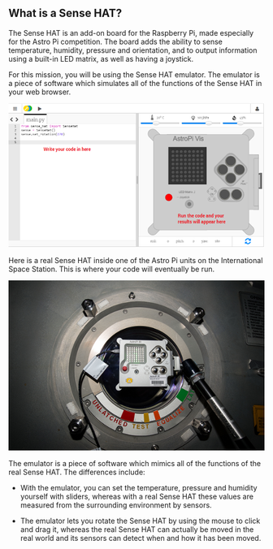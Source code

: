 ## What is a Sense HAT?

The Sense HAT is an add-on board for the Raspberry Pi, made especially for the Astro Pi competition. The board adds the ability to sense temperature, humidity, pressure and orientation, and to output information using a built-in LED matrix, as well as having a joystick.

For this mission, you will be using the Sense HAT emulator. The emulator is a piece of software which simulates all of the functions of the Sense HAT in your web browser.

![Sense HAT emulator](images/sense-hat-emulator.png)

Here is a real Sense HAT inside one of the Astro Pi units on the International Space Station. This is where your code will eventually be run.

![Real Astro Pi](images/real-astro-pi.png)

The emulator is a piece of software which mimics all of the functions of the real Sense HAT. The differences include:

- With the emulator, you can set the temperature, pressure and humidity yourself with sliders, whereas with a real Sense HAT these values are measured from the surrounding environment by sensors.

- The emulator lets you rotate the Sense HAT by using the mouse to click and drag it, whereas the real Sense HAT can actually be moved in the real world and its sensors can detect when and how it has been moved.
